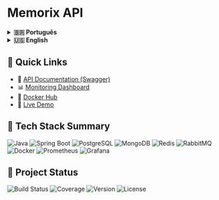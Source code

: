 # Memorix API

<details>
<summary><strong>🇧🇷 Português</strong></summary>

## 📚 Sobre o Projeto

**Memorix** é uma API REST robusta e completa para um sistema de aprendizado com flashcards que implementa algoritmos de repetição espaçada. O sistema permite que usuários criem, gerenciem e estudem flashcards de forma eficiente, otimizando o processo de memorização através de técnicas cientificamente comprovadas.

### ✨ Principais Funcionalidades

- **🔐 Autenticação Completa**: Login local e OAuth2 com Google
- **👤 Gerenciamento de Usuários**: Registro, verificação de email, redefinição de senha
- **📦 Baralhos (Decks)**: Criação e organização de conjuntos de flashcards
- **🃏 Flashcards**: Sistema completo de CRUD para cartões de estudo
- **🧠 Repetição Espaçada**: Algoritmo inteligente baseado no método SuperMemo
- **📊 Estatísticas**: Análise detalhada do progresso de aprendizado
- **🖼️ Upload de Imagens**: Suporte para imagens nos flashcards
- **🔔 Notificações**: Sistema de email para ações importantes
- **📈 Monitoramento**: Métricas com Prometheus e dashboards Grafana
- **🔒 Segurança**: JWT tokens, validação de dados, rate limiting

### 🏗️ Arquitetura e Tecnologias

#### Stack Principal
- **Java 21** com Virtual Threads para alta performance
- **Spring Boot 3.5** - Framework principal
- **Spring Security** - Autenticação e autorização
- **PostgreSQL** - Banco de dados principal
- **MongoDB** - Armazenamento de flashcards e reviews
- **Redis** - Cache e sessões
- **RabbitMQ** - Mensageria assíncrona

#### Ferramentas de Desenvolvimento
- **Docker & Docker Compose** - Containerização
- **Flyway** - Migrations de banco de dados
- **MapStruct** - Mapeamento de objetos
- **OpenAPI/Swagger** - Documentação da API
- **TestContainers** - Testes de integração
- **MinIO** - Armazenamento de arquivos

#### Observabilidade
- **Prometheus** - Coleta de métricas
- **Grafana** - Visualização de dados
- **Spring Actuator** - Health checks e métricas

### 🚀 Como Executar

#### Pré-requisitos
- Java 21+
- Docker e Docker Compose
- Maven 3.9+

#### Executando com Docker (Recomendado)

1. **Clone o repositório:**
```bash
git clone <url-do-repositorio>
cd Memorix-API
```

2. **Inicie os serviços de infraestrutura:**
```bash
docker-compose -f docker-compose.dev.yml up -d
```

3. **Configure as variáveis de ambiente:**
```bash
cp src/main/resources/application-dev.yml.example src/main/resources/application-dev.yml
# Edite o arquivo com suas configurações
```

4. **Execute a aplicação:**
```bash
./mvnw spring-boot:run -Dspring-boot.run.profiles=dev
```

#### Executando Localmente

1. **Instale as dependências:**
```bash
./mvnw clean install
```

2. **Configure o banco de dados PostgreSQL e outros serviços**

3. **Execute:**
```bash
./mvnw spring-boot:run
```

### 📁 Estrutura do Projeto

```
src/main/java/andrehsvictor/memorix/
├── auth/           # Autenticação e autorização
├── card/           # Gerenciamento de flashcards
├── deck/           # Gerenciamento de baralhos
├── user/           # Gerenciamento de usuários
├── review/         # Sistema de revisão
├── image/          # Upload e gerenciamento de imagens
├── common/         # Utilitários e configurações
└── MemorixApplication.java
```

### 🔌 API Endpoints

#### Autenticação
- `POST /api/v1/auth/token` - Login com credenciais
- `POST /api/v1/auth/google` - Login com Google OAuth
- `POST /api/v1/auth/refresh` - Renovar token
- `POST /api/v1/auth/revoke` - Revogar token

#### Usuários
- `POST /api/v1/users` - Registro de usuário
- `GET /api/v1/users/me` - Perfil do usuário
- `PUT /api/v1/users/me` - Atualizar perfil
- `POST /api/v1/users/verify-email` - Verificar email

#### Baralhos
- `GET /api/v1/decks` - Listar baralhos
- `POST /api/v1/decks` - Criar baralho
- `GET /api/v1/decks/{id}` - Obter baralho
- `PUT /api/v1/decks/{id}` - Atualizar baralho
- `DELETE /api/v1/decks/{id}` - Deletar baralho

#### Flashcards
- `GET /api/v1/cards` - Listar todos os cartões
- `GET /api/v1/decks/{deckId}/cards` - Cartões por baralho
- `POST /api/v1/decks/{deckId}/cards` - Criar cartão
- `PUT /api/v1/cards/{id}` - Atualizar cartão
- `DELETE /api/v1/cards/{id}` - Deletar cartão
- `GET /api/v1/cards/stats` - Estatísticas dos cartões

### 🧪 Testes

```bash
# Executar todos os testes
./mvnw test

# Testes de integração
./mvnw test -Dspring.profiles.active=test

# Coverage report
./mvnw jacoco:report
```

### 📊 Monitoramento

- **Aplicação**: http://localhost:8080
- **Swagger UI**: http://localhost:8080/swagger-ui.html
- **Actuator**: http://localhost:8080/actuator
- **Prometheus**: http://localhost:9090
- **Grafana**: http://localhost:3000 (admin/admin)

### 🤝 Contribuindo

1. Faça um fork do projeto
2. Crie uma branch para sua feature (`git checkout -b feature/AmazingFeature`)
3. Commit suas mudanças (`git commit -m 'Add some AmazingFeature'`)
4. Push para a branch (`git push origin feature/AmazingFeature`)
5. Abra um Pull Request

### 📄 Licença

Este projeto está sob a licença MIT. Veja o arquivo `LICENSE` para mais detalhes.

### 👤 Autor

**Andre Victor**
- Email: andrehsvictor@gmail.com
- GitHub: [@andrehsvictor](https://github.com/andrehsvictor)

---

</details>

<details>
<summary><strong>🇺🇸 English</strong></summary>

## 📚 About the Project

**Memorix** is a robust and comprehensive REST API for a flashcard learning system that implements spaced repetition algorithms. The system allows users to create, manage, and study flashcards efficiently, optimizing the memorization process through scientifically proven techniques.

### ✨ Key Features

- **🔐 Complete Authentication**: Local login and OAuth2 with Google
- **👤 User Management**: Registration, email verification, password reset
- **📦 Decks**: Creation and organization of flashcard sets
- **🃏 Flashcards**: Complete CRUD system for study cards
- **🧠 Spaced Repetition**: Intelligent algorithm based on SuperMemo method
- **📊 Statistics**: Detailed learning progress analysis
- **🖼️ Image Upload**: Support for images in flashcards
- **🔔 Notifications**: Email system for important actions
- **📈 Monitoring**: Prometheus metrics and Grafana dashboards
- **🔒 Security**: JWT tokens, data validation, rate limiting

### 🏗️ Architecture and Technologies

#### Main Stack
- **Java 21** with Virtual Threads for high performance
- **Spring Boot 3.5** - Main framework
- **Spring Security** - Authentication and authorization
- **PostgreSQL** - Main database
- **MongoDB** - Flashcards and reviews storage
- **Redis** - Cache and sessions
- **RabbitMQ** - Asynchronous messaging

#### Development Tools
- **Docker & Docker Compose** - Containerization
- **Flyway** - Database migrations
- **MapStruct** - Object mapping
- **OpenAPI/Swagger** - API documentation
- **TestContainers** - Integration testing
- **MinIO** - File storage

#### Observability
- **Prometheus** - Metrics collection
- **Grafana** - Data visualization
- **Spring Actuator** - Health checks and metrics

### 🚀 How to Run

#### Prerequisites
- Java 21+
- Docker and Docker Compose
- Maven 3.9+

#### Running with Docker (Recommended)

1. **Clone the repository:**
```bash
git clone <repository-url>
cd Memorix-API
```

2. **Start infrastructure services:**
```bash
docker-compose -f docker-compose.dev.yml up -d
```

3. **Configure environment variables:**
```bash
cp src/main/resources/application-dev.yml.example src/main/resources/application-dev.yml
# Edit the file with your configurations
```

4. **Run the application:**
```bash
./mvnw spring-boot:run -Dspring-boot.run.profiles=dev
```

#### Running Locally

1. **Install dependencies:**
```bash
./mvnw clean install
```

2. **Configure PostgreSQL database and other services**

3. **Run:**
```bash
./mvnw spring-boot:run
```

### 📁 Project Structure

```
src/main/java/andrehsvictor/memorix/
├── auth/           # Authentication and authorization
├── card/           # Flashcard management
├── deck/           # Deck management
├── user/           # User management
├── review/         # Review system
├── image/          # Image upload and management
├── common/         # Utilities and configurations
└── MemorixApplication.java
```

### 🔌 API Endpoints

#### Authentication
- `POST /api/v1/auth/token` - Login with credentials
- `POST /api/v1/auth/google` - Login with Google OAuth
- `POST /api/v1/auth/refresh` - Refresh token
- `POST /api/v1/auth/revoke` - Revoke token

#### Users
- `POST /api/v1/users` - User registration
- `GET /api/v1/users/me` - User profile
- `PUT /api/v1/users/me` - Update profile
- `POST /api/v1/users/verify-email` - Verify email

#### Decks
- `GET /api/v1/decks` - List decks
- `POST /api/v1/decks` - Create deck
- `GET /api/v1/decks/{id}` - Get deck
- `PUT /api/v1/decks/{id}` - Update deck
- `DELETE /api/v1/decks/{id}` - Delete deck

#### Flashcards
- `GET /api/v1/cards` - List all cards
- `GET /api/v1/decks/{deckId}/cards` - Cards by deck
- `POST /api/v1/decks/{deckId}/cards` - Create card
- `PUT /api/v1/cards/{id}` - Update card
- `DELETE /api/v1/cards/{id}` - Delete card
- `GET /api/v1/cards/stats` - Card statistics

### 🧪 Testing

```bash
# Run all tests
./mvnw test

# Integration tests
./mvnw test -Dspring.profiles.active=test

# Coverage report
./mvnw jacoco:report
```

### 📊 Monitoring

- **Application**: http://localhost:8080
- **Swagger UI**: http://localhost:8080/swagger-ui.html
- **Actuator**: http://localhost:8080/actuator
- **Prometheus**: http://localhost:9090
- **Grafana**: http://localhost:3000 (admin/admin)

### 🤝 Contributing

1. Fork the project
2. Create a feature branch (`git checkout -b feature/AmazingFeature`)
3. Commit your changes (`git commit -m 'Add some AmazingFeature'`)
4. Push to the branch (`git push origin feature/AmazingFeature`)
5. Open a Pull Request

### 📄 License

This project is under the MIT license. See the `LICENSE` file for more details.

### 👤 Author

**Andre Victor**
- Email: andrehsvictor@gmail.com
- GitHub: [@andrehsvictor](https://github.com/andrehsvictor)

---

</details>

## 🌟 Quick Links

- 📖 [API Documentation (Swagger)](http://localhost:8080/swagger-ui.html)
- 📊 [Monitoring Dashboard](http://localhost:3000)
- 🐳 [Docker Hub](https://hub.docker.com)
- 🚀 [Live Demo](#) <!-- Add your demo URL here -->

## 📱 Tech Stack Summary

![Java](https://img.shields.io/badge/Java-21-ED8B00?style=for-the-badge&logo=openjdk&logoColor=white)
![Spring Boot](https://img.shields.io/badge/Spring%20Boot-3.5-6DB33F?style=for-the-badge&logo=spring&logoColor=white)
![PostgreSQL](https://img.shields.io/badge/PostgreSQL-316192?style=for-the-badge&logo=postgresql&logoColor=white)
![MongoDB](https://img.shields.io/badge/MongoDB-47A248?style=for-the-badge&logo=mongodb&logoColor=white)
![Redis](https://img.shields.io/badge/Redis-DC382D?style=for-the-badge&logo=redis&logoColor=white)
![RabbitMQ](https://img.shields.io/badge/RabbitMQ-FF6600?style=for-the-badge&logo=rabbitmq&logoColor=white)
![Docker](https://img.shields.io/badge/Docker-2496ED?style=for-the-badge&logo=docker&logoColor=white)
![Prometheus](https://img.shields.io/badge/Prometheus-E6522C?style=for-the-badge&logo=prometheus&logoColor=white)
![Grafana](https://img.shields.io/badge/Grafana-F46800?style=for-the-badge&logo=grafana&logoColor=white)

## 🎯 Project Status

![Build Status](https://img.shields.io/badge/build-passing-brightgreen)
![Coverage](https://img.shields.io/badge/coverage-85%25-green)
![Version](https://img.shields.io/badge/version-1.0.0-blue)
![License](https://img.shields.io/badge/license-MIT-green)